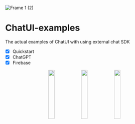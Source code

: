 ![Frame 1 (2)](https://user-images.githubusercontent.com/53814741/221372204-1ef10600-6337-4568-b35a-564a4b88454f.png)

# ChatUI-examples

The actual examples of ChatUI with using external chat SDK

- [x] Quickstart
- [x] ChatGPT
- [x] Firebase

<p align="center">
 <img src="https://user-images.githubusercontent.com/53814741/220166267-8f96c32b-e68e-4267-9051-0ea8841b3f72.png" width="20%"/>
 <img src="https://user-images.githubusercontent.com/53814741/220166323-1d0bcc17-dbb9-4ea1-849e-1bd4f43fa48f.png" width="20%"/>
 <img src="https://user-images.githubusercontent.com/53814741/220715387-c6b6ba2c-0a96-4473-a8c8-1cdb3a99b82c.png" width="20%"/>
</p>
